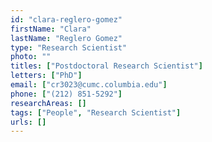 ```yaml
---
id: "clara-reglero-gomez"
firstName: "Clara"
lastName: "Reglero Gomez"
type: "Research Scientist"
photo: ""
titles: ["Postdoctoral Research Scientist"]
letters: ["PhD"]
email: ["cr3023@cumc.columbia.edu"]
phone: ["(212) 851-5292"]
researchAreas: []
tags: ["People", "Research Scientist"]
urls: []
---
```

